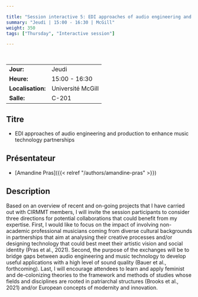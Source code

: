 ```yaml
---

title: "Session interactive 5: EDI approaches of audio engineering and production"
summary: "Jeudi | 15:00 - 16:30 | McGill"
weight: 350
tags: ["Thursday", "Interactive session"]

---
```


<br>

| | |
| - | - |
| **Jour:** | Jeudi |
| **Heure:** | 15:00 - 16:30 |
| **Localisation:** | Université McGill |
| **Salle:** | C-201 |

## Titre

- EDI approaches of audio engineering and production to enhance music technology partnerships

## Présentateur

- [Amandine Pras]({{< relref "/authors/amandine-pras" >}})

## Description

Based on an overview of recent and on-going projects that I have carried out with CIRMMT members, I will invite the session participants to consider three directions for potential collaborations that could benefit from my expertise. First, I would like to focus on the impact of involving non-academic professional musicians coming from diverse cultural backgrounds in partnerships that aim at analysing their creative processes and/or designing technology that could best meet their artistic vision and social identity (Pras et al., 2021). Second, the purpose of the exchanges will be to bridge gaps between audio engineering and music technology to develop useful applications with a high level of sound quality (Bauer et al., forthcoming). Last, I will encourage attendees to learn and apply feminist and de-colonizing theories to the framework and methods of studies whose fields and disciplines are rooted in patriarchal structures (Brooks et al., 2021) and/or European concepts of modernity and innovation.